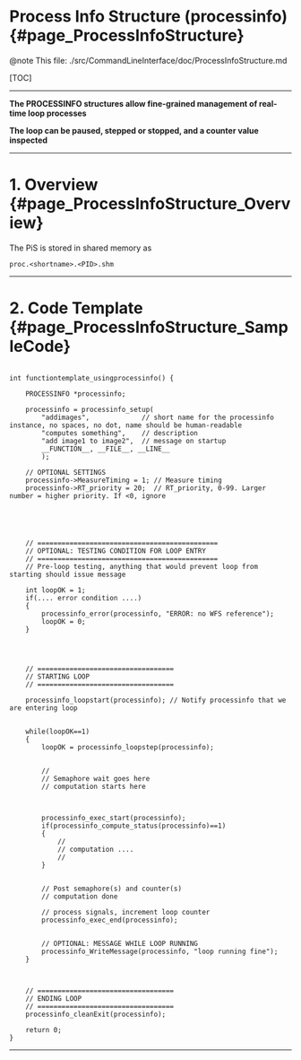 # Process Info Structure (processinfo) {#page_ProcessInfoStructure}

@note This file: ./src/CommandLineInterface/doc/ProcessInfoStructure.md

[TOC]




---


**The PROCESSINFO structures allow fine-grained management of real-time loop processes**

**The loop can be paused, stepped or stopped, and a counter value inspected**

---


# 1. Overview {#page_ProcessInfoStructure_Overview}

The PiS is stored in shared memory as

	proc.<shortname>.<PID>.shm
	


---

# 2. Code Template {#page_ProcessInfoStructure_SampleCode}


~~~~{.c}

int functiontemplate_usingprocessinfo() {

    PROCESSINFO *processinfo;

    processinfo = processinfo_setup(
        "addimages",	         // short name for the processinfo instance, no spaces, no dot, name should be human-readable
        "computes something",    // description
        "add image1 to image2",  // message on startup
        __FUNCTION__, __FILE__, __LINE__
        );

	// OPTIONAL SETTINGS
    processinfo->MeasureTiming = 1; // Measure timing 
    processinfo->RT_priority = 20;  // RT_priority, 0-99. Larger number = higher priority. If <0, ignore
 




    // =============================================
    // OPTIONAL: TESTING CONDITION FOR LOOP ENTRY
    // =============================================
    // Pre-loop testing, anything that would prevent loop from starting should issue message

    int loopOK = 1;
    if(.... error condition ....)
    {
        processinfo_error(processinfo, "ERROR: no WFS reference");
        loopOK = 0;
    }




    // ==================================
    // STARTING LOOP
    // ==================================
    
    processinfo_loopstart(processinfo); // Notify processinfo that we are entering loop

    
    while(loopOK==1)
    {
	    loopOK = processinfo_loopstep(processinfo);
     
     
        //
        // Semaphore wait goes here  
        // computation starts here
       
        
        
        processinfo_exec_start(processinfo);    
        if(processinfo_compute_status(processinfo)==1)
        {
            //
		    // computation ....
		    //
        }
  
  
        // Post semaphore(s) and counter(s) 
        // computation done
        
        // process signals, increment loop counter
        processinfo_exec_end(processinfo);
    
    
        // OPTIONAL: MESSAGE WHILE LOOP RUNNING
        processinfo_WriteMessage(processinfo, "loop running fine");
    }   



    // ==================================
    // ENDING LOOP
    // ==================================
    processinfo_cleanExit(processinfo);

    return 0;
}
~~~~



----




